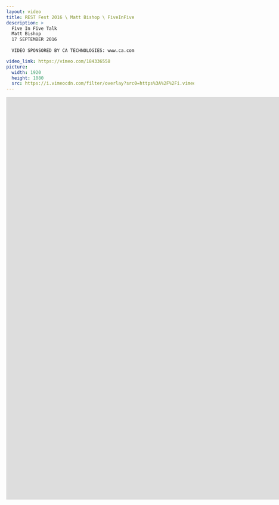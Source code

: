 ```yaml
---
layout: video
title: REST Fest 2016 \ Matt Bishop \ FiveInFive
description: >
  Five In Five Talk
  Matt Bishop
  17 SEPTEMBER 2016
  
  VIDEO SPONSORED BY CA TECHNOLOGIES: www.ca.com

video_link: https://vimeo.com/184336558
picture:
  width: 1920
  height: 1080
  src: https://i.vimeocdn.com/filter/overlay?src0=https%3A%2F%2Fi.vimeocdn.com%2Fvideo%2F593751246_1920x1080.jpg&src1=http%3A%2F%2Ff.vimeocdn.com%2Fp%2Fimages%2Fcrawler_play.png
---
```

<iframe src="https://player.vimeo.com/video/184336558?title=0&byline=0&portrait=0&badge=0&autopause=0&player_id=0" width="1920" height="1080" frameborder="0" title="REST Fest 2016 \ Matt Bishop \ FiveInFive" webkitallowfullscreen mozallowfullscreen allowfullscreen></iframe>